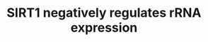 ---
annotations:
- id: PW:0000004
  parent: regulatory pathway
  type: Pathway Ontology
  value: regulatory pathway
authors:
- ReactomeTeam
- Fehrhart
description: Expression of rRNA genes is coupled to the overall metabolism of the
  cell by the NAD-dependent histone deacetylase SIRT1, a component of the Energy-dependent
  Nucleolar Silencing Complex (eNoSC) (Murayama et al. 2008, reviewed in Salminen
  and Kaarniranta 2009, Grummt and Voit 2010). eNoSC comprises Nucleomethylin (NML),
  SIRT1, and the histone methylase SUV39H1 (Murayama et al. 2008). Deacetylation and
  methylation of histone H3 in the chromatin of a rRNA gene by eNoSC causes reduced
  expression of the gene.  When glucose is low, NAD is high (NADH is low), activity
  of SIRT1 is high, and activity of rRNA genes is reduced. It is hypothesized that
  eNoSC forms on a nucleosome containing dimethylated lysine-9 on histone H3 (H3K9me2)
  and then eNoSC deacetylates and dimethylates the adjacent nucleosome, thus catalyzing
  spreading of H3K9me2 throughout the gene.  View original pathway at [http://www.reactome.org/PathwayBrowser/#DIAGRAM=427359
  Reactome].
last-edited: 2021-01-25
organisms:
- Homo sapiens
redirect_from:
- /index.php/Pathway:WP3364
- /instance/WP3364
revision: null
schema-jsonld:
- '@context': https://schema.org/
  '@id': https://wikipathways.github.io/pathways/WP3364.html
  '@type': Dataset
  creator:
    '@type': Organization
    name: WikiPathways
  description: Expression of rRNA genes is coupled to the overall metabolism of the
    cell by the NAD-dependent histone deacetylase SIRT1, a component of the Energy-dependent
    Nucleolar Silencing Complex (eNoSC) (Murayama et al. 2008, reviewed in Salminen
    and Kaarniranta 2009, Grummt and Voit 2010). eNoSC comprises Nucleomethylin (NML),
    SIRT1, and the histone methylase SUV39H1 (Murayama et al. 2008). Deacetylation
    and methylation of histone H3 in the chromatin of a rRNA gene by eNoSC causes
    reduced expression of the gene.  When glucose is low, NAD is high (NADH is low),
    activity of SIRT1 is high, and activity of rRNA genes is reduced. It is hypothesized
    that eNoSC forms on a nucleosome containing dimethylated lysine-9 on histone H3
    (H3K9me2) and then eNoSC deacetylates and dimethylates the adjacent nucleosome,
    thus catalyzing spreading of H3K9me2 throughout the gene.  View original pathway
    at [http://www.reactome.org/PathwayBrowser/#DIAGRAM=427359 Reactome].
  keywords:
  - 2'-O-acetyl-ADP-ribose
  - 28S rRNA
  - '28S rRNA '
  - '2xAcK-H3F3A '
  - '2xAcK-HIST1H3A '
  - '2xAcK-HIST2H3A '
  - '5.8S rRNA '
  - 5S RNA, 5.8S rRNA,
  - '5S rRNA '
  - 'Ac-TAF1B '
  - Acetylated SL1
  - AdoHcy
  - AdoMet
  - Chromatin
  - Chromatin (H3K9me2)
  - Chromatin with
  - 'DNA '
  - 'H2AFB1 '
  - 'H2AFJ '
  - 'H2AFV '
  - 'H2AFX '
  - 'H2AFZ '
  - 'H2BFS '
  - 'H3F3A '
  - 'HIST1H2AB '
  - 'HIST1H2AC '
  - 'HIST1H2AD '
  - 'HIST1H2AJ '
  - 'HIST1H2BA '
  - 'HIST1H2BB '
  - 'HIST1H2BC '
  - 'HIST1H2BD '
  - 'HIST1H2BH '
  - 'HIST1H2BJ '
  - 'HIST1H2BK '
  - 'HIST1H2BL '
  - 'HIST1H2BM '
  - 'HIST1H2BN '
  - 'HIST1H2BO '
  - 'HIST1H3A '
  - 'HIST1H4 '
  - 'HIST2H2AA3 '
  - 'HIST2H2AC '
  - 'HIST2H2BE '
  - 'HIST2H3A '
  - 'HIST3H2BB '
  - 'Me2K-10-H3F3A '
  - 'Me2K-10-HIST2H3A '
  - 'Me2K10-HIST1H3A '
  - NAD+
  - NAM
  - RRP8
  - 'RRP8 '
  - RRP8:5S RNA, rRNA
  - SIRT1
  - 'SIRT1 '
  - SL1
  - SUV39H1
  - 'SUV39H1 '
  - 'TAF1A '
  - 'TAF1B '
  - 'TAF1C '
  - 'TAF1D '
  - 'TBP '
  - acetylated H3
  - eNoSC
  license: CC0
  name: SIRT1 negatively regulates rRNA expression
seo: CreativeWork
title: SIRT1 negatively regulates rRNA expression
wpid: WP3364
---